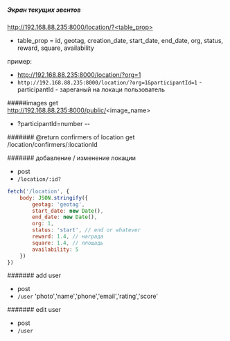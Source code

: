 ##### Экран текущих эвентов
http://192.168.88.235:8000/location/?<table_prop>
- table_prop = id, geotag, creation_date, start_date, end_date, org, status, reward, square, availability

пример:

- http://192.168.88.235:8000/location/?org=1
- `http://192.168.88.235:8000/location/?org=1&participantId=1` - participantId - зареганый на локаци пользователь


#####images
get<br>
http://192.168.88.235:8000/public/<image_name>
- ?participantId=number -- 



####### @return confirmers of location
get<br>
/location/confirmers/:locationId

####### добавление / изменение локации 
- post
- `/location/:id?`

```js
fetch('/location', {
    body: JSON.stringify({
        geotag: 'geotag',
        start_date: new Date(),
        end_date: new Date(),
        org: 1,
        status: 'start', // end or whatever
        reward: 1.4, // награда
        square: 1.4, // площадь
        availability: 5
    })
})

```


####### add user
- post
- `/user`
'photo','name','phone','email','rating','score'

####### edit user
- post
- `/user`
